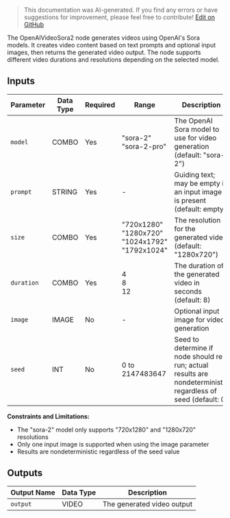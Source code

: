> This documentation was AI-generated. If you find any errors or have suggestions for improvement, please feel free to contribute! [Edit on GitHub](https://github.com/Comfy-Org/embedded-docs/blob/main/comfyui_embedded_docs/docs/OpenAIVideoSora2/en.md)

The OpenAIVideoSora2 node generates videos using OpenAI's Sora models. It creates video content based on text prompts and optional input images, then returns the generated video output. The node supports different video durations and resolutions depending on the selected model.

## Inputs

| Parameter | Data Type | Required | Range | Description |
|-----------|-----------|----------|-------|-------------|
| `model` | COMBO | Yes | "sora-2"<br>"sora-2-pro" | The OpenAI Sora model to use for video generation (default: "sora-2") |
| `prompt` | STRING | Yes | - | Guiding text; may be empty if an input image is present (default: empty) |
| `size` | COMBO | Yes | "720x1280"<br>"1280x720"<br>"1024x1792"<br>"1792x1024" | The resolution for the generated video (default: "1280x720") |
| `duration` | COMBO | Yes | 4<br>8<br>12 | The duration of the generated video in seconds (default: 8) |
| `image` | IMAGE | No | - | Optional input image for video generation |
| `seed` | INT | No | 0 to 2147483647 | Seed to determine if node should re-run; actual results are nondeterministic regardless of seed (default: 0) |

**Constraints and Limitations:**

- The "sora-2" model only supports "720x1280" and "1280x720" resolutions
- Only one input image is supported when using the image parameter
- Results are nondeterministic regardless of the seed value

## Outputs

| Output Name | Data Type | Description |
|-------------|-----------|-------------|
| `output` | VIDEO | The generated video output |
